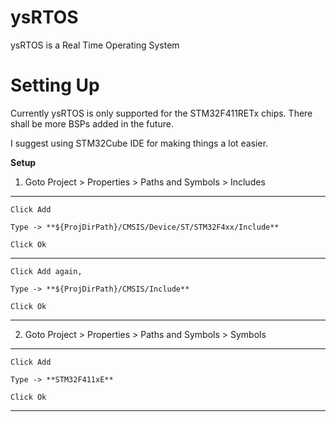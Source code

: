 # ysRTOS
 ysRTOS is a Real Time Operating System

# Setting Up
 Currently ysRTOS is only supported for the STM32F411RETx chips. There shall be more BSPs added in the future.

 I suggest using STM32Cube IDE for making things a lot easier.

 **Setup**
 1. Goto Project > Properties > Paths and Symbols > Includes
  
  ----------------------------------------------------------------------------------------
 	Click Add
  
 	Type -> **${ProjDirPath}/CMSIS/Device/ST/STM32F4xx/Include**
  
 	Click Ok
  
  ----------------------------------------------------------------------------------------

 	Click Add again,
  
 	Type -> **${ProjDirPath}/CMSIS/Include**
  
 	Click Ok
  
  ----------------------------------------------------------------------------------------

 2. Goto Project > Properties > Paths and Symbols > Symbols
   
  ---------------------------------------------------------------------------------------- 
 	Click Add
  
 	Type -> **STM32F411xE**
  
 	Click Ok
  ----------------------------------------------------------------------------------------
